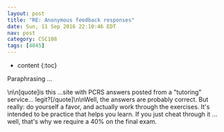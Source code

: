 ```yaml
---
layout: post
title: "RE: Anonymous feedback responses"
date: Sun, 11 Sep 2016 22:10:46 EDT
nav: post
category: CSC108
tags: [4045]
---
```


* content
{:toc}

Paraphrasing ...
<!-- more -->
<p>\n\n[quote]is this ...site with PCRS answers posted from a "tutoring" service... legit?[/quote]\n\nWell, the answers are probably correct. But really: do yourself a favor, and actually work through the exercises. It's intended to be practice that helps you learn. If you just cheat through it ... well, that's why we require a 40% on the final exam.</p>
